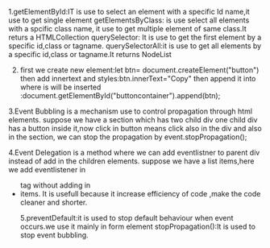 1.getElementById:IT is use to select an element with a specific Id name,it use to get single element
  getElementsByClass: is use select all elements with a spcific class name, it use to get multiple element of same class.It returs a HTMLCollection
  querySelector: It is use to get the first element by a specific id,class  or tagname.
  querySelectorAll:it is use to get all elements by a specific id,class  or tagname.It returns NodeList

  
2.  first we create new element:let btn= document.createElement("button")
    then add innertext and styles:btn.innerText="Copy"
    then append it into where is will be inserted :document.getElementById("buttoncontainer").append(btn);


3.Event Bubbling is a mechanism use to control propagation through html elements.
 suppose we have a section which has two child div
 one child div has a button inside it,now click in button means click also in the div and also in the section,
 we can stop the propagation by event.stopPropagation();

4.Event Delegation is a method where we can add eventlistner to parent div instead of add in the children elements.
suppose we have a list items,here we add eventlistener in <ul> tag without adding in <li> items.
It is usefull because it increase efficiency of code ,make the code cleaner and shorter.


5.preventDefault:it is used to stop default behaviour when event occurs.we use it mainly in form element
stopPropagation():It is used to stop event bubbling.


    
